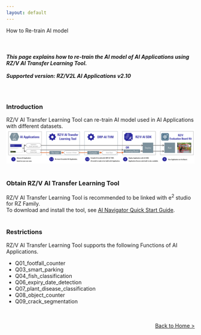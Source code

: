 ```yaml
---
layout: default
---
```

<script type="text/javascript" src="http://code.jquery.com/jquery-3.7.0.min.js"></script>
<style>
  /**
   * This <style> tag is used to hide some rows of the table in the "Hardware Preparation" section.
   * This style applies only to this demo.md file, so do not put it in assets/css/style.scss file.
   */
  .forV2LDemo{
    display:none;
  }
</style>
<div class="container">
    <div class="row">
        <div class="top col-12">
How to Re-train AI model
        </div>
    </div>
</div>
<br>
<br>
<h5>
  This page explains how to re-train the AI model of AI Applications using <b>RZ/V AI Transfer Learning Tool</b>.
  <br><br>
  Supported version: <b>RZ/V2L AI Applications v2.10</b><br>
</h5>

<br>

<h3 id="intro">Introduction</h3>
<div class="container">
  <div class="row">
    <div class="col-12">
      RZ/V AI Transfer Learning Tool can re-train AI model used in AI Applications with different datasets.
    </div>
    <div class="col-12 text-center">
      <a href="img/tlt_overview.svg" data-lightbox="group"><img src="img/tlt_overview.svg" alt="RZ/V TLT overview"></a><br>
    </div>
  </div>
</div>

<br>

<h3 id="obtain">Obtain RZ/V AI Transfer Learning Tool</h3>
<div class="container">
  <div class="row">
    <div class="col-12">
      RZ/V AI Transfer Learning Tool is recommended to be linked with e<sup>2</sup> studio for RZ Family.<br>
      To download and install the tool, see <a href="{{ site.url }}{{ site.baseurl }}{% link ainavi_quick_start_guide.md %}">AI Navigator Quick Start Guide</a>.
    </div>
  </div>
</div>

<br>

<h3 id="restriction">Restrictions</h3>
<div class="container">
  <div class="row">
    <div class="col-12">
      RZ/V AI Transfer Learning Tool supports the following Functions of AI Applications.<br>
      <ul>
        <li>
          Q01_footfall_counter
        </li>
        <li>
          Q03_smart_parking
        </li>
        <li>
          Q04_fish_classification
        </li>
        <li>
          Q06_expiry_date_detection
        </li>
        <li>
          Q07_plant_disease_classification
        </li>
        <li>
          Q08_object_counter
        </li>
        <li>
          Q09_crack_segmentation
        </li>
      </ul>
    </div>
  </div>
</div>

<br>
<br>

<div class="container">
  <div class="row">
      <div class="col-12" align="right">
          <a class="btn btn-secondary square-button" href="{{ site.url }}{{ site.baseurl }}{% link index.md %}" role="button">
              Back to Home >
          </a>
      </div>
  </div>
</div>
